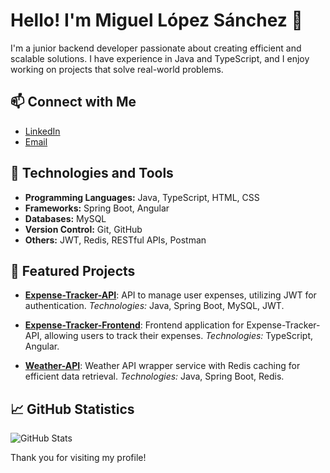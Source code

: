 # Hello! I'm Miguel López Sánchez 👋

I'm a junior backend developer passionate about creating efficient and scalable solutions. I have experience in Java and TypeScript, and I enjoy working on projects that solve real-world problems.

## 📫 Connect with Me

- [LinkedIn](https://www.linkedin.com/in/miguel-lopez-sanchez)
- [Email](miguel95@lopezsanchez@gmail.com)

## 🚀 Technologies and Tools

- **Programming Languages:** Java, TypeScript, HTML, CSS
- **Frameworks:** Spring Boot, Angular
- **Databases:** MySQL
- **Version Control:** Git, GitHub
- **Others:** JWT, Redis, RESTful APIs, Postman

## 🌟 Featured Projects

- [**Expense-Tracker-API**](https://github.com/Reisorz/Expense-Tracker-API): API to manage user expenses, utilizing JWT for authentication. *Technologies:* Java, Spring Boot, MySQL, JWT.

- [**Expense-Tracker-Frontend**](https://github.com/Reisorz/Expense-Tracker-Frontend): Frontend application for Expense-Tracker-API, allowing users to track their expenses. *Technologies:* TypeScript, Angular.

- [**Weather-API**](https://github.com/Reisorz/Weather-API): Weather API wrapper service with Redis caching for efficient data retrieval. *Technologies:* Java, Spring Boot, Redis.

## 📈 GitHub Statistics

![GitHub Stats](https://github-readme-stats.vercel.app/api?username=Reisorz&show_icons=true&theme=radical)



Thank you for visiting my profile!
